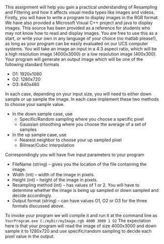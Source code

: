 This assignment will help you gain a practical understanding of Resampling and Filtering and how it affects visual media types like images and videos.
Firstly, you will have to write a program to display images in the RGB format. We have also provided a Microsoft Visual C++ project and java to display images. This source has been provided as a reference for students who may not know how to read and display images. You are free to use this as a start, or write your own in any language of your choice (no matlab please!), as long as your program can be easily evaluated on our UCS computer systems.
You will take an image an input in a 4:3 aspect ratio, which will be a high resolution image (4000x3000) or a low resolution image (400x300). Your program will generate an output image which will be one of the following standard formats
* O1: 1920x1080
* O2: 1280x720
* O3: 640x480

In each case, depending on your input size, you will need to either down sample or up sample the image. In each case implement these two methods to choose your sample value.
* In the down sample case, use
  * Specific/Random sampling where you choose a specific pixel
  * Gaussian smoothing where you choose the average of a set of samples
* In the up sample case, use
  * Nearest neighbor to choose your up sampled pixel
  * Bilinear/Cubic interpolation

Correspondingly you will have five input parameters to your program
* FileName (string) – gives you the location of the file containing the image.
* Width (int) – width of the image in pixels.
* Height (int) – height of the image in pixels.
* Resampling method (int) – has values of 1 or 2. You will have to determine whether the image is being up sampled or down sampled and decide accordingly.
* Output format (string) – can have values O1, O2 or O3 for the three formats discussed above.

To invoke your program we will compile it and run it at the command line as
```YourProgram.exe C:/myDir/myImage.rgb 4000 3000 1 O2```
The expectation here is that your program will read the image of size 4000x3000 and down sample it to 1280x720 and use specific/random sampling to decide each pixel value in the output.
